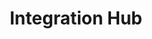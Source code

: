 ---
title: Integration Hub
excerpt: ''
deprecated: false
hidden: true
metadata:
  title: ''
  description: ''
  robots: index
next:
  description: ''
---